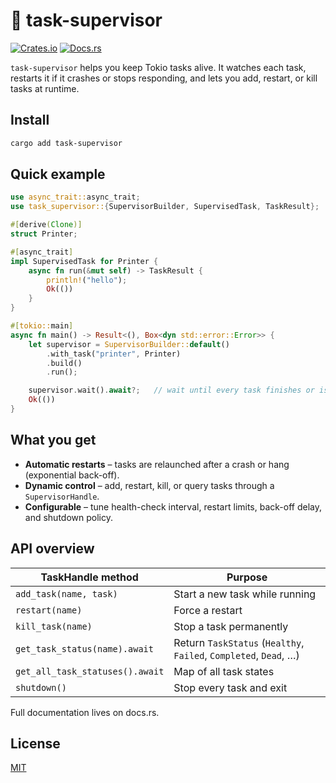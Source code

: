 # 🤖 task-supervisor

[![Crates.io](https://img.shields.io/crates/v/supervisor.svg)](https://crates.io/crates/task-supervisor)
[![Docs.rs](https://docs.rs/supervisor/badge.svg)](https://docs.rs/task-supervisor)

`task-supervisor` helps you keep Tokio tasks alive.
It watches each task, restarts it if it crashes or stops responding, and lets you add, restart, or kill tasks at runtime.

## Install

```bash
cargo add task-supervisor
```

## Quick example

```rust
use async_trait::async_trait;
use task_supervisor::{SupervisorBuilder, SupervisedTask, TaskResult};

#[derive(Clone)]
struct Printer;

#[async_trait]
impl SupervisedTask for Printer {
    async fn run(&mut self) -> TaskResult {
        println!("hello");
        Ok(())
    }
}

#[tokio::main]
async fn main() -> Result<(), Box<dyn std::error::Error>> {
    let supervisor = SupervisorBuilder::default()
        .with_task("printer", Printer)
        .build()
        .run();

    supervisor.wait().await?;   // wait until every task finishes or is killed
    Ok(())
}
```

## What you get

* **Automatic restarts** – tasks are relaunched after a crash or hang (exponential back-off).
* **Dynamic control** – add, restart, kill, or query tasks through a `SupervisorHandle`.
* **Configurable** – tune health-check interval, restart limits, back-off delay, and shutdown policy.

## API overview

| TaskHandle method               | Purpose                                                           |
| ------------------------------- | ----------------------------------------------------------------- |
| `add_task(name, task)`          | Start a new task while running                                    |
| `restart(name)`                 | Force a restart                                                   |
| `kill_task(name)`               | Stop a task permanently                                           |
| `get_task_status(name).await`   | Return `TaskStatus` (`Healthy`, `Failed`, `Completed`, `Dead`, …) |
| `get_all_task_statuses().await` | Map of all task states                                            |
| `shutdown()`                    | Stop every task and exit                                          |

Full documentation lives on docs.rs.

## License

[MIT](./LICENSE)
